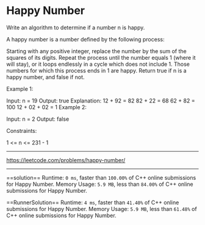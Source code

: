 # Happy Number

Write an algorithm to determine if a number n is happy.

A happy number is a number defined by the following process:

Starting with any positive integer, replace the number by the sum of the squares of its digits.
Repeat the process until the number equals 1 (where it will stay), or it loops endlessly in a cycle which does not include 1.
Those numbers for which this process ends in 1 are happy.
Return true if n is a happy number, and false if not.

 

Example 1:

Input: n = 19
Output: true
Explanation:
12 + 92 = 82
82 + 22 = 68
62 + 82 = 100
12 + 02 + 02 = 1
Example 2:

Input: n = 2
Output: false
 

Constraints:

1 <= n <= 231 - 1

---

https://leetcode.com/problems/happy-number/

---

==solution==
Runtime: `0 ms`, faster than `100.00%` of C++ online submissions for Happy Number.
Memory Usage: `5.9 MB`, less than `84.00%` of C++ online submissions for Happy Number.

==RunnerSolution==
Runtime: `4 ms`, faster than `41.40%` of C++ online submissions for Happy Number.
Memory Usage: `5.9 MB`, less than `61.48%` of C++ online submissions for Happy Number.